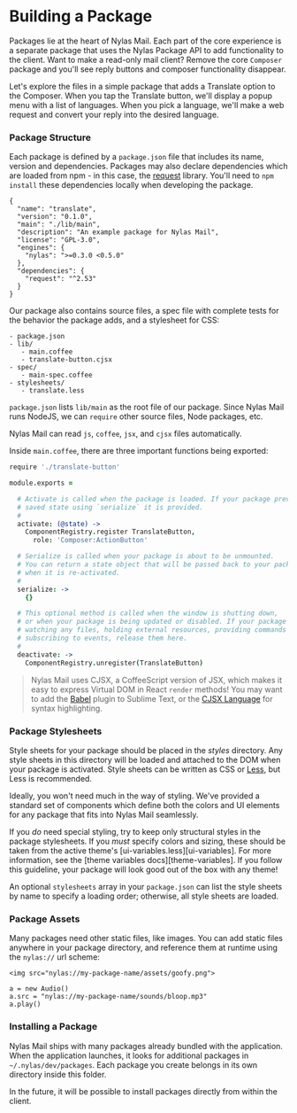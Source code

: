 # Building a Package

Packages lie at the heart of Nylas Mail. Each part of the core experience is a separate package that uses the Nylas Package API to add functionality to the client. Want to make a read-only mail client? Remove the core `Composer` package and you'll see reply buttons and composer functionality disappear.

Let's explore the files in a simple package that adds a Translate option to the Composer. When you tap the Translate button, we'll display a popup menu with a list of languages. When you pick a language, we'll make a web request and convert your reply into the desired language.

### Package Structure

Each package is defined by a `package.json` file that includes its name, version and dependencies. Packages may also declare dependencies which are loaded from npm - in this case, the [request](https://github.com/request/request) library. You'll need to `npm install` these dependencies locally when developing the package.

```
{
  "name": "translate",
  "version": "0.1.0",
  "main": "./lib/main",
  "description": "An example package for Nylas Mail",
  "license": "GPL-3.0",
  "engines": {
    "nylas": ">=0.3.0 <0.5.0"
  },
  "dependencies": {
    "request": "^2.53"
  }
}

```

Our package also contains source files, a spec file with complete tests for the behavior the package adds, and a stylesheet for CSS:

```
- package.json
- lib/
   - main.coffee
   - translate-button.cjsx
- spec/
   - main-spec.coffee
- stylesheets/
   - translate.less
```

`package.json` lists `lib/main` as the root file of our package. Since Nylas Mail runs NodeJS, we can `require` other source files, Node packages, etc.

Nylas Mail can read `js`, `coffee`, `jsx`, and `cjsx` files automatically.

Inside `main.coffee`, there are three important functions being exported:

```coffee
require './translate-button'

module.exports =

  # Activate is called when the package is loaded. If your package previously
  # saved state using `serialize` it is provided.
  #
  activate: (@state) ->
    ComponentRegistry.register TranslateButton,
      role: 'Composer:ActionButton'

  # Serialize is called when your package is about to be unmounted.
  # You can return a state object that will be passed back to your package
  # when it is re-activated.
  #
  serialize: ->
  	{}

  # This optional method is called when the window is shutting down,
  # or when your package is being updated or disabled. If your package is
  # watching any files, holding external resources, providing commands or
  # subscribing to events, release them here.
  #
  deactivate: ->
    ComponentRegistry.unregister(TranslateButton)
```


> Nylas Mail uses CJSX, a CoffeeScript version of JSX, which makes it easy to express Virtual DOM in React `render` methods! You may want to add the [Babel](https://github.com/babel/babel-sublime) plugin to Sublime Text, or the [CJSX Language](https://atom.io/packages/language-cjsx) for syntax highlighting.


### Package Stylesheets

Style sheets for your package should be placed in the _styles_ directory. Any style sheets in this directory will be loaded and attached to the DOM when your package is activated. Style sheets can be written as CSS or [Less](http://lesscss.org/), but Less is recommended.

Ideally, you won't need much in the way of styling. We've provided a standard set of components which define both the colors and UI elements for any package that fits into Nylas Mail seamlessly.

If you _do_ need special styling, try to keep only structural styles in the package stylesheets. If you _must_ specify colors and sizing, these should be taken from the active theme's [ui-variables.less][ui-variables]. For more information, see the [theme variables docs][theme-variables]. If you follow this guideline, your package will look good out of the box with any theme!

An optional `stylesheets` array in your `package.json` can list the style sheets by name to specify a loading order; otherwise, all style sheets are loaded.

### Package Assets

Many packages need other static files, like images. You can add static files anywhere in your package directory, and reference them at runtime using the `nylas://` url scheme:

```
<img src="nylas://my-package-name/assets/goofy.png">

a = new Audio()
a.src = "nylas://my-package-name/sounds/bloop.mp3"
a.play()
```

### Installing a Package

Nylas Mail ships with many packages already bundled with the application. When the application launches, it looks for additional packages in `~/.nylas/dev/packages`. Each package you create belongs in its own directory inside this folder.

In the future, it will be possible to install packages directly from within the client.
